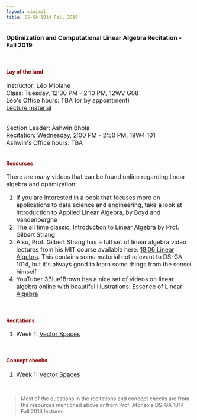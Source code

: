 ```yaml
---
layout: minimal
title: DS-GA 1014 Fall 2019
---
```



<div style='font-family:BlinkMacSystemFont,-apple-system,"Segoe UI",Roboto,Oxygen,Ubuntu,Cantarell,"Fira Sans","Droid Sans","Helvetica Neue",Helvetica,Arial,sans-serif;'>

<h3>Optimization and Computational Linear Algebra Recitation - Fall 2019</h3>
<br>


<h4><font color="darkred">Lay of the land</font></h4>
<font size="3">
Instructor: Léo Miolane<br>
Class: Tuesday, 12:30 PM - 2:10 PM, 12WV G08<br>
Léo's Office hours: TBA (or by appointment)<br>
<a href='https://leomiolane.github.io/linalg-for-ds.html'>Lecture material</a><br><br>

Section Leader: Ashwin Bhola<br>
Recitation: Wednesday, 2:00 PM - 2:50 PM, 19W4 101<br>
Ashwin's Office hours: TBA<br>
</font>
<br>


<h4><font color="darkred">Resources</font></h4>
<font size="3">
There are many videos that can be found online regarding linear algebra and optimization:<br>
<ol>
<li> If you are interested in a book that focuses more on applications to data science and engineering, take a look at <a href='http://web.stanford.edu/~boyd/vmls/'>Introduction to Applied Linear Algebra</a>, by Boyd and Vandenberghe</li>
<li> The all time classic, Introduction to Linear Algebra by Prof. Gilbert Strang</li>
<li> Also, Prof. Gilbert Strang has a full set of linear algebra video lectures from his MIT course available here: <a href='http://web.mit.edu/18.06/www/videos.shtml'>18.06 Linear Algebra</a>. This contains some material not relevant to DS-GA 1014, but it's always good to learn some things from the sensei himself</li>
<li> YouTuber 3Blue1Brown has a nice set of videos on linear algebra online with beautiful illustrations: <a href='https://www.youtube.com/playlist?list=PLZHQObOWTQDPD3MizzM2xVFitgF8hE_ab'>Essence of Linear Algebra</a></li>
</ol>
</font>
<br>

<h4><font color="darkred">Recitations</font></h4>
<font size="3">
<ol>
<li>Week 1: <a href='/linalgFall19/Recitations/Lab1.pdf'>Vector Spaces</a></li>
</ol>
</font>
<br>


<h4><font color="darkred">Concept checks</font></h4>
<font size="3">
<ol>
<li>Week 1: <a href='/linalgFall19/ConceptChecks/ConceptCheck1.pdf'>Vector Spaces</a></li>
</ol>
</font>
<br>
</div>


>Most of the questions in the recitations and concept checks are from the resources mentioned above or from Prof. Afonso's DS-GA 1014 Fall 2018 lectures